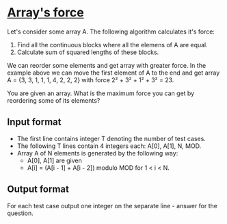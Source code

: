 # [Array's force][link]

Let's consider some array A. The following algorithm calculates it's force:

1. Find all the continuous blocks where all the elemens of A are equal.
2. Calculate sum of squared lengths of these blocks.

We can reorder some elements and get array with greater force. In the example above we can move the first element of A to the end and get array A = {3, 3, 1, 1, 1, 4, 2, 2, 2} with force 2² + 3² + 1² + 3² = 23.

You are given an array. What is the maximum force you can get by reordering some of its elements?

## Input format

- The first line contains integer T denoting the number of test cases.
- The following T lines contain 4 integers each: A[0], A[1], N, MOD.
- Array A of N elements is generated by the following way:
  - A[0], A[1] are given
  - A[i] = (A[i - 1] + A[i - 2]) modulo MOD for 1 < i < N.

## Output format

For each test case output one integer on the separate line - answer for the question.

[link]: https://www.hackerearth.com/practice/algorithms/greedy/basics-of-greedy-algorithms/practice-problems/algorithm/arrays-force-easy-contest/
